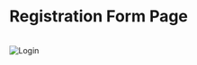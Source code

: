 <div align="center">
  
</div>
    
# Registration Form Page
<br>
<img src="../../public/login.png" alt="Login">
     
     
     
     
     
     
     
     
